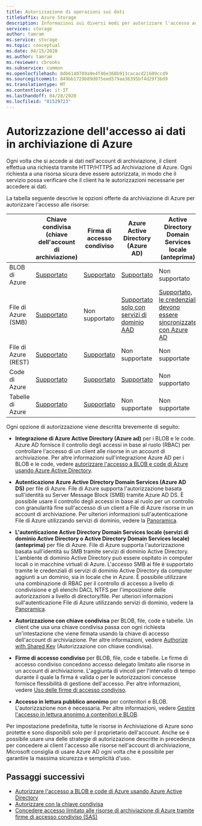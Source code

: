 ```yaml
---
title: Autorizzazione di operazioni sui dati
titleSuffix: Azure Storage
description: Informazioni sui diversi modi per autorizzare l'accesso ad archiviazione di Azure, tra cui Azure Active Directory, autorizzazione chiave condivisa o firme di accesso condiviso (SAS).
services: storage
author: tamram
ms.service: storage
ms.topic: conceptual
ms.date: 04/15/2020
ms.author: tamram
ms.reviewer: cbrooks
ms.subservice: common
ms.openlocfilehash: 8db6140789a9e4f46e368b913cacacd21609ccd9
ms.sourcegitcommit: 849bb1729b89d075eed579aa36395bf4d29f3bd9
ms.translationtype: MT
ms.contentlocale: it-IT
ms.lasthandoff: 04/28/2020
ms.locfileid: "81529723"
---
```

# <a name="authorizing-access-to-data-in-azure-storage"></a>Autorizzazione dell'accesso ai dati in archiviazione di Azure

Ogni volta che si accede ai dati nell'account di archiviazione, il client effettua una richiesta tramite HTTP/HTTPS ad Archiviazione di Azure. Ogni richiesta a una risorsa sicura deve essere autorizzata, in modo che il servizio possa verificare che il client ha le autorizzazioni necessarie per accedere ai dati.

La tabella seguente descrive le opzioni offerte da archiviazione di Azure per autorizzare l'accesso alle risorse:

|  |Chiave condivisa (chiave dell'account di archiviazione)  |Firma di accesso condiviso  |Azure Active Directory (Azure AD)  |Active Directory Domain Services locale (anteprima) |Accesso in lettura pubblico Anonimo  |
|---------|---------|---------|---------|---------|---------|
|BLOB di Azure     |[Supportato](/rest/api/storageservices/authorize-with-shared-key/)         |[Supportato](storage-sas-overview.md)         |[Supportato](storage-auth-aad.md)         |Non supportato|[Supportato](../blobs/storage-manage-access-to-resources.md)         |
|File di Azure (SMB)     |[Supportato](/rest/api/storageservices/authorize-with-shared-key/)         |Non supportato         |[Supportato solo con servizi di dominio AAD](../files/storage-files-active-directory-overview.md)         |[Supportato, le credenziali devono essere sincronizzate con Azure AD](../files/storage-files-active-directory-overview.md)|Non supportato         |
|File di Azure (REST)     |[Supportato](/rest/api/storageservices/authorize-with-shared-key/)         |[Supportato](storage-sas-overview.md)         |Non supportate         |Non supportate |Non supportate         |
|Code di Azure     |[Supportato](/rest/api/storageservices/authorize-with-shared-key/)         |[Supportato](storage-sas-overview.md)         |[Supportato](storage-auth-aad.md)         |Non supportato | Non supportato         |
|Tabelle di Azure     |[Supportato](/rest/api/storageservices/authorize-with-shared-key/)         |[Supportato](storage-sas-overview.md)         |Non supportate         |Non supportate| Non supportate         |

Ogni opzione di autorizzazione viene descritta brevemente di seguito:

- **Integrazione di Azure Active Directory (Azure ad)** per i BLOB e le code. Azure AD fornisce il controllo degli accessi in base al ruolo (RBAC) per controllare l'accesso di un client alle risorse in un account di archiviazione. Per altre informazioni sull'integrazione Azure AD per i BLOB e le code, vedere [autorizzare l'accesso a BLOB e code di Azure usando Azure Active Directory](storage-auth-aad.md).

- **Autenticazione Azure Active Directory Domain Services (Azure AD DS)** per file di Azure. File di Azure supporta l'autorizzazione basata sull'identità su Server Message Block (SMB) tramite Azure AD DS. È possibile usare il controllo degli accessi in base al ruolo per un controllo con granularità fine sull'accesso di un client a File di Azure risorse in un account di archiviazione. Per ulteriori informazioni sull'autenticazione File di Azure utilizzando servizi di dominio, vedere la [Panoramica](../files/storage-files-active-directory-overview.md).

- **L'autenticazione Active Directory Domain Services locale (servizi di dominio Active Directory o Active Directory Domain Services locale) (anteprima)** per file di Azure. File di Azure supporta l'autorizzazione basata sull'identità su SMB tramite servizi di dominio Active Directory. L'ambiente di dominio Active Directory può essere ospitato in computer locali o in macchine virtuali di Azure. L'accesso SMB ai file è supportato tramite le credenziali di servizi di dominio Active Directory da computer aggiunti a un dominio, sia in locale che in Azure. È possibile utilizzare una combinazione di RBAC per il controllo di accesso a livello di condivisione e gli elenchi DACL NTFS per l'imposizione delle autorizzazioni a livello di directory/file. Per ulteriori informazioni sull'autenticazione File di Azure utilizzando servizi di dominio, vedere la [Panoramica](../files/storage-files-active-directory-overview.md).

- **Autorizzazione con chiave condivisa** per BLOB, file, code e tabelle. Un client che usa una chiave condivisa passa con ogni richiesta un'intestazione che viene firmata usando la chiave di accesso dell'account di archiviazione. Per altre informazioni, vedere [Authorize with Shared Key](/rest/api/storageservices/authorize-with-shared-key/) (Autorizzazione con chiave condivisa).
- **Firme di accesso condiviso** per BLOB, file, code e tabelle. Le firme di accesso condiviso concedono accesso delegato limitato alle risorse in un account di archiviazione. L'aggiunta di vincoli per l'intervallo di tempo durante il quale la firma è valida o per le autorizzazioni concesse fornisce flessibilità di gestione dell'accesso. Per altre informazioni, vedere [Uso delle firme di accesso condiviso](storage-sas-overview.md).
- **Accesso in lettura pubblico anonimo** per contenitori e BLOB. L'autorizzazione non è necessaria. Per altre informazioni, vedere [Gestire l'accesso in lettura anonimo a contenitori e BLOB](../blobs/storage-manage-access-to-resources.md).  

Per impostazione predefinita, tutte le risorse in Archiviazione di Azure sono protette e sono disponibili solo per il proprietario dell'account. Anche se è possibile usare una delle strategie di autorizzazione descritte in precedenza per concedere ai client l'accesso alle risorse nell'account di archiviazione, Microsoft consiglia di usare Azure AD ogni volta che è possibile per garantire la massima sicurezza e semplicità d'uso.

## <a name="next-steps"></a>Passaggi successivi

- [Autorizzare l'accesso a BLOB e code di Azure usando Azure Active Directory](storage-auth-aad.md)
- [Autorizzare con la chiave condivisa](/rest/api/storageservices/authorize-with-shared-key/)
- [Concedere accesso limitato alle risorse di archiviazione di Azure tramite firme di accesso condiviso (SAS)](storage-sas-overview.md)
